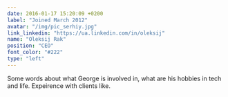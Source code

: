```yaml
---
date: 2016-01-17 15:20:09 +0200
label: "Joined March 2012"
avatar: "/img/pic_serhiy.jpg"
link_linkedin: "https://ua.linkedin.com/in/oleksij"
name: "Oleksij Rak"
position: "CEO"
font_color: "#222"
type: "left"
---
```

Some words about what George is involved in, what are his hobbies in tech and life. Expeirence with clients like.
